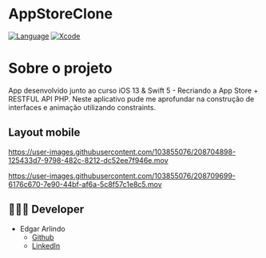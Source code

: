 # AppStoreClone

[![Language](https://img.shields.io/badge/Swift-5.0-brightgreen.svg)](http://swift.org)
[![Xcode](https://img.shields.io/badge/Xcode-12.4-brightgreen.svg)](https://developer.apple.com/download/more/)

# Sobre o projeto

App desenvolvido junto ao curso iOS 13 & Swift 5 - Recriando a App Store + RESTFUL API PHP. Neste aplicativo pude me aprofundar na construção de interfaces e animação utilizando constraints.

## Layout mobile

https://user-images.githubusercontent.com/103855076/208704898-125433d7-9798-482c-8212-dc52ee7f946e.mov 

https://user-images.githubusercontent.com/103855076/208709699-6176c670-7e90-44bf-af6a-5c8f57c1e8c5.mov

## 👨🏻‍💻 Developer
* Edgar Arlindo
    * [Github](https://github.com/Edgar-AAS)
    * [LinkedIn](https://www.linkedin.com/in/edgar-arlindo-394242247/)
